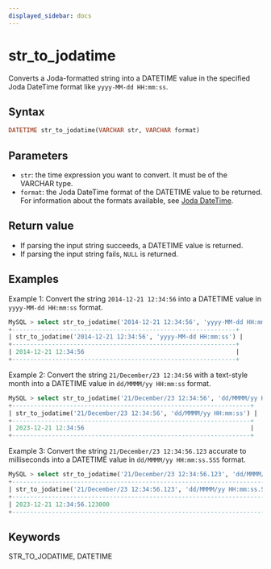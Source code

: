 ```yaml
---
displayed_sidebar: docs
---
```


# str_to_jodatime



Converts a Joda-formatted string into a DATETIME value in the specified Joda DateTime format like `yyyy-MM-dd HH:mm:ss`.

## Syntax

```Haskell
DATETIME str_to_jodatime(VARCHAR str, VARCHAR format)
```

## Parameters

- `str`: the time expression you want to convert. It must be of the VARCHAR type.
- `format`: the Joda DateTime format of the DATETIME value to be returned. For information about the formats available, see [Joda DateTime](https://www.joda.org/joda-time/apidocs/org/joda/time/format/DateTimeFormat.html).

## Return value

- If parsing the input string succeeds, a DATETIME value is returned.
- If parsing the input string fails, `NULL` is returned.

## Examples

Example 1: Convert the string `2014-12-21 12:34:56` into a DATETIME value in `yyyy-MM-dd HH:mm:ss` format.

```SQL
MySQL > select str_to_jodatime('2014-12-21 12:34:56', 'yyyy-MM-dd HH:mm:ss');
+--------------------------------------------------------------+
| str_to_jodatime('2014-12-21 12:34:56', 'yyyy-MM-dd HH:mm:ss') |
+--------------------------------------------------------------+
| 2014-12-21 12:34:56                                          |
+--------------------------------------------------------------+
```

Example 2: Convert the string `21/December/23 12:34:56` with a text-style month into a DATETIME value in `dd/MMMM/yy HH:mm:ss` format.

```SQL
MySQL > select str_to_jodatime('21/December/23 12:34:56', 'dd/MMMM/yy HH:mm:ss');
+------------------------------------------------------------------+
| str_to_jodatime('21/December/23 12:34:56', 'dd/MMMM/yy HH:mm:ss') |
+------------------------------------------------------------------+
| 2023-12-21 12:34:56                                              |
+------------------------------------------------------------------+
```

Example 3: Convert the string `21/December/23 12:34:56.123` accurate to milliseconds into a DATETIME value in `dd/MMMM/yy HH:mm:ss.SSS` format.

```SQL
MySQL > select str_to_jodatime('21/December/23 12:34:56.123', 'dd/MMMM/yy HH:mm:ss.SSS');
+--------------------------------------------------------------------------+
| str_to_jodatime('21/December/23 12:34:56.123', 'dd/MMMM/yy HH:mm:ss.SSS') |
+--------------------------------------------------------------------------+
| 2023-12-21 12:34:56.123000                                               |
+--------------------------------------------------------------------------+
```

## Keywords

STR_TO_JODATIME, DATETIME

